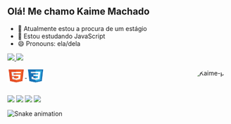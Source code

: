 ## Olá! Me chamo Kaime Machado

- 🔭 Atualmente estou a procura de um estágio
- 🌱 Estou estudando JavaScript
- 😄 Pronouns: ela/dela

 <a href="https://github.com/kaimemachado">
  <img height="180em" src="https://github-readme-stats.vercel.app/api?username=kaimemachado&show_icons=true&theme=dark&include_all_commits=true&count_private=true"/>
  <img height="180em" src="https://github-readme-stats.vercel.app/api/top-langs/?username=kaimemachado&layout=compact&langs_count=7&theme=dark"/>

  </div>
<div style="display: inline_block"><br>
  <img align="center" alt="Kaime-HTML" height="30" width="40" src="https://raw.githubusercontent.com/devicons/devicon/master/icons/html5/html5-original.svg">
  <img align="center" alt="Kaime-CSS" height="30" width="40" src="https://raw.githubusercontent.com/devicons/devicon/master/icons/css3/css3-original.svg">
  <img align="right" alt="Kaime-pic" height="250" style="border-radius:50px;" src="https://octodex.github.com/images/mona-the-rivetertocat.png">
</div>

##

<div> 
  <a href="https://wa.me/5541995528154" target"_blank"><img src="https://img.shields.io/badge/WhatsApp-25D366?style=for-the-badge&logo=whatsapp&logoColor=white" target="blank"></a>
  <a href="https://instagram.com/kaimemachado" target="_blank"><img src="https://img.shields.io/badge/-Instagram-%23E4405F?style=for-the-badge&logo=instagram&logoColor=white" target="_blank"></a>
  <a href = "mailto:kamchadx@gmail.com"><img src="https://img.shields.io/badge/-Gmail-%23333?style=for-the-badge&logo=gmail&logoColor=white" target="_blank"></a>
  <a href="https://www.linkedin.com/in/kaimemachado" target="_blank"><img src="https://img.shields.io/badge/-LinkedIn-%230077B5?style=for-the-badge&logo=linkedin&logoColor=white" target="_blank"></a> 
 
 ![Snake animation](https://github.com/kaimemachado/kaimemachado/blob/output/github-contribution-grid-snake.svg)
</div>
